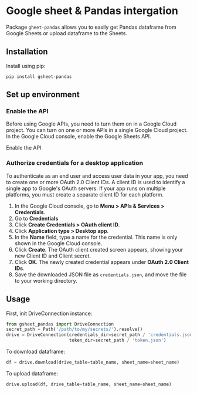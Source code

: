 # Google sheet & Pandas intergation

Package `gheet-pandas` allows you to easily get Pandas dataframe from Google Sheets or upload dataframe to the Sheets.

## Installation
Install using pip:
```
pip install gsheet-pandas
```

## Set up environment
### Enable the API

Before using Google APIs, you need to turn them on in a Google Cloud project. You can turn on one or more APIs in a single Google Cloud project.
In the Google Cloud console, enable the Google Sheets API.

Enable the API

### Authorize credentials for a desktop application

To authenticate as an end user and access user data in your app, you need to create one or more OAuth 2.0 Client IDs. A client ID is used to identify a single app to Google's OAuth servers. If your app runs on multiple platforms, you must create a separate client ID for each platform.
1. In the Google Cloud console, go to **Menu > APIs & Services > Credentials**.
2. Go to **Credentials**
3. Click **Create Credentials > OAuth client ID**. 
4. Click **Application type > Desktop app**. 
5. In the **Name** field, type a name for the credential. This name is only shown in the Google Cloud console. 
6. Click **Create**. The OAuth client created screen appears, showing your new Client ID and Client secret. 
7. Click **OK**. The newly created credential appears under **OAuth 2.0 Client IDs**. 
8. Save the downloaded JSON file as `credentials.json`, and move the file to your working directory.

## Usage
First, init DriveConnection instance:
```python
from gsheet_pandas import DriveConnection
secret_path = Path('/path/to/my/secrets/').resolve()
drive = DriveConnection(credentials_dir=secret_path / 'credentials.json', 
                        token_dir=secret_path / 'token.json')
```

To download dataframe:
```python
df = drive.download(drive_table=table_name, sheet_name=sheet_name)
```

To upload dataframe:
```python
drive.upload(df, drive_table=table_name, sheet_name=sheet_name)
```
